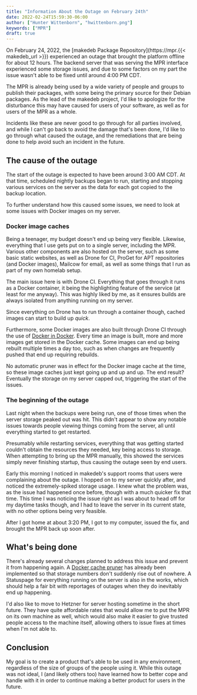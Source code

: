 ```yaml
---
title: "Information About the Outage on February 24th"
date: 2022-02-24T15:59:30-06:00
author: ["Hunter Wittenborn", "hwittenborn.png"]
keywords: ["MPR"]
draft: true
---
```


On February 24, 2022, the [makedeb Package Repository](https://mpr.{{< makedeb_url >}}) experienced an outage that brought the platform offline for about 12 hours. The backend server that was serving the MPR interface experienced some storage issues, and due to some factors on my part the issue wasn't able to be fixed until around 4:00 PM CDT.

The MPR is already being used by a wide variety of people and groups to publish their packages, with some being the primary source for their Debian packages. As the lead of the makedeb project, I'd like to apologize for the disturbance this may have caused for users of your software, as well as for users of the MPR as a whole.

Incidents like these are never good to go through for all parties involved, and while I can't go back to avoid the damage that's been done, I'd like to go through what caused the outage, and the remediations that are being done to help avoid such an incident in the future.

## The cause of the outage

The start of the outage is expected to have been around 3:00 AM CDT. At that time, scheduled nightly backups began to run, starting and stopping various services on the server as the data for each got copied to the backup location.

To further understand how this caused some issues, we need to look at some issues with Docker images on my server.

### Docker image caches

Being a teenager, my budget doesn't end up being very flexible. Likewise, everything that I use gets put on to a single server, including the MPR. Various other components are also hosted on the server, such as some basic static websites, as well as Drone for CI, ProGet for APT repositories (and Docker images), Mailcow for email, as well as some things that I run as part of my own homelab setup.

The main issue here is with Drone CI. Everything that goes through it runs as a Docker container, it being the highlighting feature of the service (at least for me anyway). This was highly liked by me, as it ensures builds are always isolated from anything running on my server.

Since everything on Drone has to run through a container though, cached images can start to build up *quick*.

Furthermore, some Docker images are also built through Drone CI through the use of [Docker in Docker](https://www.docker.com/blog/docker-can-now-run-within-docker/). Every time an image is built, more and more images get stored in the Docker cache. Some images can end up being rebuilt multiple times a day too, such as when changes are frequently pushed that end up requiring rebuilds.

No automatic pruner was in effect for the Docker image cache at the time, so these image caches just kept going up and up and up. The end result? Eventually the storage on my server capped out, triggering the start of the issues.

### The beginning of the outage

Last night when the backups were being run, one of those times when the server storage peaked out was hit. This didn't appear to show any notable issues towards people viewing things coming from the server, all until everything started to get restarted.

Presumably while restarting services, everything that was getting started couldn't obtain the resources they needed, key being access to storage. When attempting to bring up the MPR manually, this showed the services simply never finishing startup, thus causing the outage seen by end users.

Early this morning I noticed in makedeb's support rooms that users were complaining about the outage. I hopped on to my server quickly after, and noticed the extremely-spiked storage usage. I knew what the problem was, as the issue had happened once before, though with a much quicker fix that time. This time I was noticing the issue right as I was about to head off for my daytime tasks though, and I had to leave the server in its current state, with no other options being very feasible.

After I got home at about 3:20 PM, I got to my computer, issued the fix, and brought the MPR back up soon after.

## What's being done

There's already several changes planned to address this issue and prevent it from happening again. A [Docker cache pruner](https://github.com/hwittenborn/infrastructure/commit/0e5f7b6e12febde818c121fe6209d9bd31309356) has already been implemented so that storage numbers don't suddenly rise out of nowhere. A Statuspage for everything running on the server is also in the works, which should help a fair bit with reportages of outages when they do inevitably end up happening.

I'd also like to move to Hetzner for server hosting sometime in the short future. They have quite affordable rates that would allow me to put the MPR on its own machine as well, which would also make it easier to give trusted people access to the machine itself, allowing others to issue fixes at times when I'm not able to.

## Conclusion

My goal is to create a product that's able to be used in any environment, regardless of the size of groups of the people using it. While this outage was not ideal, I (and likely others too) have learned how to better cope and handle with it in order to continue making a better product for users in the future.
